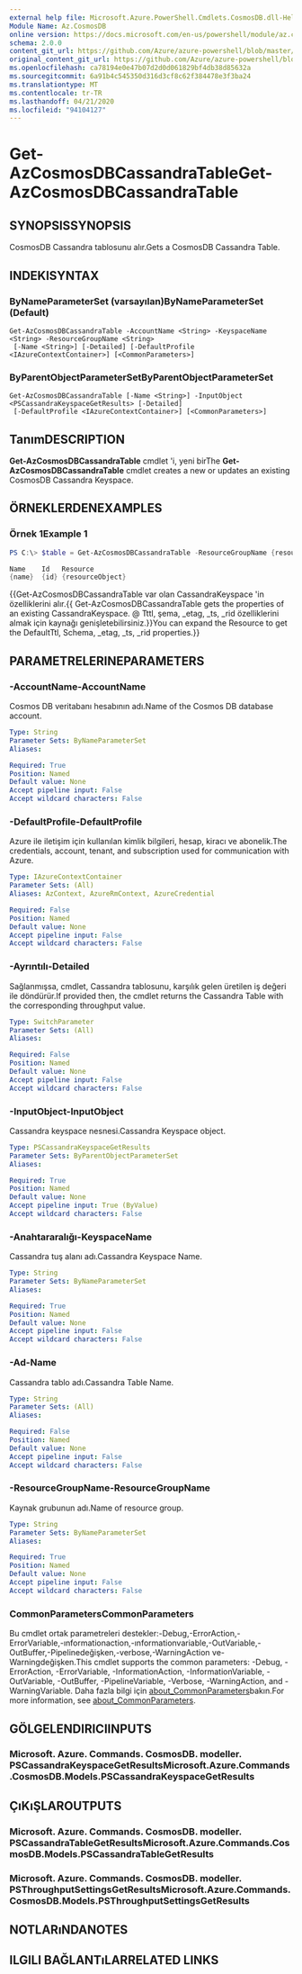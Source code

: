 ```yaml
---
external help file: Microsoft.Azure.PowerShell.Cmdlets.CosmosDB.dll-Help.xml
Module Name: Az.CosmosDB
online version: https://docs.microsoft.com/en-us/powershell/module/az.cosmosdb/get-azcosmosdbcassandratable
schema: 2.0.0
content_git_url: https://github.com/Azure/azure-powershell/blob/master/src/CosmosDB/CosmosDB/help/Get-AzCosmosDBCassandraTable.md
original_content_git_url: https://github.com/Azure/azure-powershell/blob/master/src/CosmosDB/CosmosDB/help/Get-AzCosmosDBCassandraTable.md
ms.openlocfilehash: ca78194e0e47b07d2d0d061829bf4db38d85632a
ms.sourcegitcommit: 6a91b4c545350d316d3cf8c62f384478e3f3ba24
ms.translationtype: MT
ms.contentlocale: tr-TR
ms.lasthandoff: 04/21/2020
ms.locfileid: "94104127"
---
```

# <span data-ttu-id="4bbc1-101">Get-AzCosmosDBCassandraTable</span><span class="sxs-lookup"><span data-stu-id="4bbc1-101">Get-AzCosmosDBCassandraTable</span></span>

## <span data-ttu-id="4bbc1-102">SYNOPSIS</span><span class="sxs-lookup"><span data-stu-id="4bbc1-102">SYNOPSIS</span></span>
<span data-ttu-id="4bbc1-103">CosmosDB Cassandra tablosunu alır.</span><span class="sxs-lookup"><span data-stu-id="4bbc1-103">Gets a CosmosDB Cassandra Table.</span></span>

## <span data-ttu-id="4bbc1-104">INDEKI</span><span class="sxs-lookup"><span data-stu-id="4bbc1-104">SYNTAX</span></span>

### <span data-ttu-id="4bbc1-105">ByNameParameterSet (varsayılan)</span><span class="sxs-lookup"><span data-stu-id="4bbc1-105">ByNameParameterSet (Default)</span></span>
```
Get-AzCosmosDBCassandraTable -AccountName <String> -KeyspaceName <String> -ResourceGroupName <String>
 [-Name <String>] [-Detailed] [-DefaultProfile <IAzureContextContainer>] [<CommonParameters>]
```

### <span data-ttu-id="4bbc1-106">ByParentObjectParameterSet</span><span class="sxs-lookup"><span data-stu-id="4bbc1-106">ByParentObjectParameterSet</span></span>
```
Get-AzCosmosDBCassandraTable [-Name <String>] -InputObject <PSCassandraKeyspaceGetResults> [-Detailed]
 [-DefaultProfile <IAzureContextContainer>] [<CommonParameters>]
```

## <span data-ttu-id="4bbc1-107">Tanım</span><span class="sxs-lookup"><span data-stu-id="4bbc1-107">DESCRIPTION</span></span>
<span data-ttu-id="4bbc1-108">**Get-AzCosmosDBCassandraTable** cmdlet 'i, yeni bir</span><span class="sxs-lookup"><span data-stu-id="4bbc1-108">The **Get-AzCosmosDBCassandraTable** cmdlet creates a new or updates an existing CosmosDB Cassandra Keyspace.</span></span>

## <span data-ttu-id="4bbc1-109">ÖRNEKLERDEN</span><span class="sxs-lookup"><span data-stu-id="4bbc1-109">EXAMPLES</span></span>

### <span data-ttu-id="4bbc1-110">Örnek 1</span><span class="sxs-lookup"><span data-stu-id="4bbc1-110">Example 1</span></span>
```powershell
PS C:\> $table = Get-AzCosmosDBCassandraTable -ResourceGroupName {resourceGroupName} -AccountName {accountName} -Keyspace {keyspaceName} -Name {name}

Name    Id   Resource
{name}  {id} {resourceObject}
```

<span data-ttu-id="4bbc1-111">{{Get-AzCosmosDBCassandraTable var olan CassandraKeyspace 'in özelliklerini alır.</span><span class="sxs-lookup"><span data-stu-id="4bbc1-111">{{ Get-AzCosmosDBCassandraTable gets the properties of an existing CassandraKeyspace.</span></span> <span data-ttu-id="4bbc1-112">@ Tttl, şema, _etag, _ts, _rid özelliklerini almak için kaynağı genişletebilirsiniz.}}</span><span class="sxs-lookup"><span data-stu-id="4bbc1-112">You can expand the Resource to get the DefaultTtl, Schema, _etag, _ts, _rid properties.}}</span></span>

## <span data-ttu-id="4bbc1-113">PARAMETRELERINE</span><span class="sxs-lookup"><span data-stu-id="4bbc1-113">PARAMETERS</span></span>

### <span data-ttu-id="4bbc1-114">-AccountName</span><span class="sxs-lookup"><span data-stu-id="4bbc1-114">-AccountName</span></span>
<span data-ttu-id="4bbc1-115">Cosmos DB veritabanı hesabının adı.</span><span class="sxs-lookup"><span data-stu-id="4bbc1-115">Name of the Cosmos DB database account.</span></span>

```yaml
Type: String
Parameter Sets: ByNameParameterSet
Aliases:

Required: True
Position: Named
Default value: None
Accept pipeline input: False
Accept wildcard characters: False
```

### <span data-ttu-id="4bbc1-116">-DefaultProfile</span><span class="sxs-lookup"><span data-stu-id="4bbc1-116">-DefaultProfile</span></span>
<span data-ttu-id="4bbc1-117">Azure ile iletişim için kullanılan kimlik bilgileri, hesap, kiracı ve abonelik.</span><span class="sxs-lookup"><span data-stu-id="4bbc1-117">The credentials, account, tenant, and subscription used for communication with Azure.</span></span>

```yaml
Type: IAzureContextContainer
Parameter Sets: (All)
Aliases: AzContext, AzureRmContext, AzureCredential

Required: False
Position: Named
Default value: None
Accept pipeline input: False
Accept wildcard characters: False
```

### <span data-ttu-id="4bbc1-118">-Ayrıntılı</span><span class="sxs-lookup"><span data-stu-id="4bbc1-118">-Detailed</span></span>
<span data-ttu-id="4bbc1-119">Sağlanmışsa, cmdlet, Cassandra tablosunu, karşılık gelen üretilen iş değeri ile döndürür.</span><span class="sxs-lookup"><span data-stu-id="4bbc1-119">If provided then, the cmdlet returns the Cassandra Table with the corresponding throughput value.</span></span>

```yaml
Type: SwitchParameter
Parameter Sets: (All)
Aliases:

Required: False
Position: Named
Default value: None
Accept pipeline input: False
Accept wildcard characters: False
```

### <span data-ttu-id="4bbc1-120">-InputObject</span><span class="sxs-lookup"><span data-stu-id="4bbc1-120">-InputObject</span></span>
<span data-ttu-id="4bbc1-121">Cassandra keyspace nesnesi.</span><span class="sxs-lookup"><span data-stu-id="4bbc1-121">Cassandra Keyspace object.</span></span>

```yaml
Type: PSCassandraKeyspaceGetResults
Parameter Sets: ByParentObjectParameterSet
Aliases:

Required: True
Position: Named
Default value: None
Accept pipeline input: True (ByValue)
Accept wildcard characters: False
```

### <span data-ttu-id="4bbc1-122">-Anahtararalığı</span><span class="sxs-lookup"><span data-stu-id="4bbc1-122">-KeyspaceName</span></span>
<span data-ttu-id="4bbc1-123">Cassandra tuş alanı adı.</span><span class="sxs-lookup"><span data-stu-id="4bbc1-123">Cassandra Keyspace Name.</span></span>

```yaml
Type: String
Parameter Sets: ByNameParameterSet
Aliases:

Required: True
Position: Named
Default value: None
Accept pipeline input: False
Accept wildcard characters: False
```

### <span data-ttu-id="4bbc1-124">-Ad</span><span class="sxs-lookup"><span data-stu-id="4bbc1-124">-Name</span></span>
<span data-ttu-id="4bbc1-125">Cassandra tablo adı.</span><span class="sxs-lookup"><span data-stu-id="4bbc1-125">Cassandra Table Name.</span></span>

```yaml
Type: String
Parameter Sets: (All)
Aliases:

Required: False
Position: Named
Default value: None
Accept pipeline input: False
Accept wildcard characters: False
```

### <span data-ttu-id="4bbc1-126">-ResourceGroupName</span><span class="sxs-lookup"><span data-stu-id="4bbc1-126">-ResourceGroupName</span></span>
<span data-ttu-id="4bbc1-127">Kaynak grubunun adı.</span><span class="sxs-lookup"><span data-stu-id="4bbc1-127">Name of resource group.</span></span>

```yaml
Type: String
Parameter Sets: ByNameParameterSet
Aliases:

Required: True
Position: Named
Default value: None
Accept pipeline input: False
Accept wildcard characters: False
```

### <span data-ttu-id="4bbc1-128">CommonParameters</span><span class="sxs-lookup"><span data-stu-id="4bbc1-128">CommonParameters</span></span>
<span data-ttu-id="4bbc1-129">Bu cmdlet ortak parametreleri destekler:-Debug,-ErrorAction,-ErrorVariable,-ınformationaction,-ınformationvariable,-OutVariable,-OutBuffer,-Pipelinedeğişken,-verbose,-WarningAction ve-Warningdeğişken.</span><span class="sxs-lookup"><span data-stu-id="4bbc1-129">This cmdlet supports the common parameters: -Debug, -ErrorAction, -ErrorVariable, -InformationAction, -InformationVariable, -OutVariable, -OutBuffer, -PipelineVariable, -Verbose, -WarningAction, and -WarningVariable.</span></span> <span data-ttu-id="4bbc1-130">Daha fazla bilgi için [about_CommonParameters](http://go.microsoft.com/fwlink/?LinkID=113216)bakın.</span><span class="sxs-lookup"><span data-stu-id="4bbc1-130">For more information, see [about_CommonParameters](http://go.microsoft.com/fwlink/?LinkID=113216).</span></span>

## <span data-ttu-id="4bbc1-131">GÖLGELENDIRICI</span><span class="sxs-lookup"><span data-stu-id="4bbc1-131">INPUTS</span></span>

### <span data-ttu-id="4bbc1-132">Microsoft. Azure. Commands. CosmosDB. modeller. PSCassandraKeyspaceGetResults</span><span class="sxs-lookup"><span data-stu-id="4bbc1-132">Microsoft.Azure.Commands.CosmosDB.Models.PSCassandraKeyspaceGetResults</span></span>

## <span data-ttu-id="4bbc1-133">ÇıKıŞLAR</span><span class="sxs-lookup"><span data-stu-id="4bbc1-133">OUTPUTS</span></span>

### <span data-ttu-id="4bbc1-134">Microsoft. Azure. Commands. CosmosDB. modeller. PSCassandraTableGetResults</span><span class="sxs-lookup"><span data-stu-id="4bbc1-134">Microsoft.Azure.Commands.CosmosDB.Models.PSCassandraTableGetResults</span></span>

### <span data-ttu-id="4bbc1-135">Microsoft. Azure. Commands. CosmosDB. modeller. PSThroughputSettingsGetResults</span><span class="sxs-lookup"><span data-stu-id="4bbc1-135">Microsoft.Azure.Commands.CosmosDB.Models.PSThroughputSettingsGetResults</span></span>

## <span data-ttu-id="4bbc1-136">NOTLARıNDA</span><span class="sxs-lookup"><span data-stu-id="4bbc1-136">NOTES</span></span>

## <span data-ttu-id="4bbc1-137">ILGILI BAĞLANTıLAR</span><span class="sxs-lookup"><span data-stu-id="4bbc1-137">RELATED LINKS</span></span>
